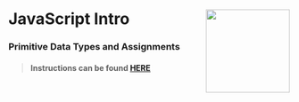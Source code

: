 # JavaScript Intro <img align="right" src="https://github.com/Learning-Fuze/prototypes_C9/blob/assets/assets/images/logos/LF_LOGO.png?raw=true" width="150">
### Primitive Data Types and Assignments

>#### Instructions can be found <a href="http://learning-fuze.github.io/prototypes_C9/#/JS-Primitive-Data-Types" target="_blank">HERE</a>
